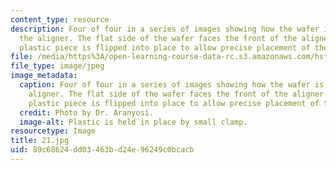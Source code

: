 ```yaml
---
content_type: resource
description: Four of four in a series of images showing how the wafer is placed on
  the aligner. The flat side of the wafer faces the front of the aligner. The white
  plastic piece is flipped into place to allow precise placement of the wafer.
file: /media/https%3A/open-learning-course-data-rc.s3.amazonaws.com/hst-410j-projects-in-microscale-engineering-for-the-life-sciences-spring-2007/89c68624dd03463bd24e96249c0bcacb_21.jpg
file_type: image/jpeg
image_metadata:
  caption: Four of four in a series of images showing how the wafer is placed on the
    aligner. The flat side of the wafer faces the front of the aligner. The white
    plastic piece is flipped into place to allow precise placement of the wafer.
  credit: Photo by Dr. Aranyosi.
  image-alt: Plastic is held in place by small clamp.
resourcetype: Image
title: 21.jpg
uid: 89c68624-dd03-463b-d24e-96249c0bcacb
---
```

